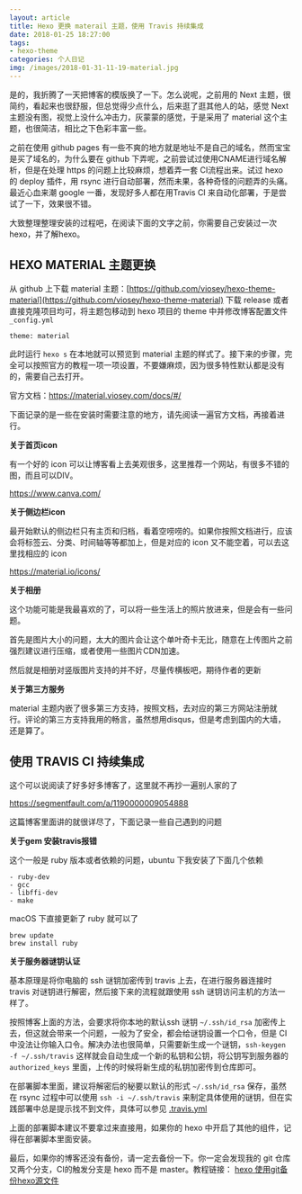 ```yaml
---
layout: article
title: Hexo 更换 materail 主题，使用 Travis 持续集成
date: 2018-01-25 18:27:00
tags: 
- hexo-theme
categories: 个人日记
img: /images/2018-01-31-11-19-material.jpg
---
```


是的，我折腾了一天把博客的模版换了一下。怎么说呢，之前用的 Next 主题，很简约，看起来也很舒服，但总觉得少点什么，后来逛了逛其他人的站，感觉 Next 主题没有图，视觉上没什么冲击力，灰蒙蒙的感觉，于是采用了 material 这个主题，也很简洁，相比之下色彩丰富一些。

之前在使用 github pages 有一些不爽的地方就是地址不是自己的域名，然而宝宝是买了域名的，为什么要在 github 下弄呢，之前尝试过使用CNAME进行域名解析，但是在处理 https 的问题上比较麻烦，想着弄一套 CI流程出来。试过 hexo 的 deploy 插件，用 rsync 进行自动部署，然而未果，各种奇怪的问题弄的头痛。最近心血来潮 google 一番，发现好多人都在用Travis CI 来自动化部署，于是尝试了一下，效果很不错。

大致整理整理安装的过程吧，在阅读下面的文字之前，你需要自己安装过一次hexo，并了解hexo。

## HEXO MATERIAL 主题更换

从 github 上下载 material 主题：[https://github.com/viosey/hexo-theme-material](https://github.com/viosey/hexo-theme-material) 下载 release 或者直接克隆项目均可，将主题包移动到 hexo 项目的 theme 中并修改博客配置文件 `_config.yml`

```
theme: material
```

此时运行  `hexo s` 在本地就可以预览到 material 主题的样式了。接下来的步骤，完全可以按照官方的教程一项一项设置，不要嫌麻烦，因为很多特性默认都是没有的，需要自己去打开。

官方文档：https://material.viosey.com/docs/#/

下面记录的是一些在安装时需要注意的地方，请先阅读一遍官方文档，再接着进行。

**关于首页icon**

有一个好的 icon 可以让博客看上去美观很多，这里推荐一个网站，有很多不错的图，而且可以DIV。

https://www.canva.com/

**关于侧边栏icon**

最开始默认的侧边栏只有主页和归档，看着空唠唠的。如果你按照文档进行，应该会将标签云、分类、时间轴等等都加上，但是对应的 icon 又不能空着，可以去这里找相应的 icon

https://material.io/icons/

**关于相册**

这个功能可能是我最喜欢的了，可以将一些生活上的照片放进来，但是会有一些问题。

首先是图片大小的问题，太大的图片会让这个单叶奇卡无比，随意在上传图片之前强烈建议进行压缩，或者使用一些图片CDN加速。

然后就是相册对竖版图片支持的并不好，尽量传横板吧，期待作者的更新

**关于第三方服务**

material 主题内嵌了很多第三方支持，按照文档，去对应的第三方网站注册就行。评论的第三方支持我用的畅言，虽然想用disqus，但是考虑到国内的大墙，还是算了。



## 使用 TRAVIS CI 持续集成

这个可以说阅读了好多好多博客了，这里就不再抄一遍别人家的了

https://segmentfault.com/a/1190000009054888

这篇博客里面讲的就很详尽了，下面记录一些自己遇到的问题

**关于gem 安装travis报错**

这个一般是 ruby 版本或者依赖的问题，ubuntu 下我安装了下面几个依赖

```
- ruby-dev
- gcc
- libffi-dev
- make
```

macOS 下直接更新了 ruby 就可以了

```
brew update
brew install ruby
```

**关于服务器谜钥认证**

基本原理是将你电脑的 ssh 谜钥加密传到 travis 上去，在进行服务器连接时 travis 对谜钥进行解密，然后接下来的流程就跟使用 ssh 谜钥访问主机的方法一样了。

按照博客上面的方法，会要求将你本地的默认ssh 谜钥  `~/.ssh/id_rsa` 加密传上去，但这就会带来一个问题，一般为了安全，都会给谜钥设置一个口令，但是 CI 中没法让你输入口令。解决办法也很简单，只需要新生成一个谜钥，`ssh-keygen -f ~/.ssh/travis` 这样就会自动生成一个新的私钥和公钥，将公钥写到服务器的 `authorized_keys` 里面，上传的时候将新生成的私钥加密传到仓库即可。

在部署脚本里面，建议将解密后的秘要以默认的形式 `~/.ssh/id_rsa` 保存，虽然在 rsync 过程中可以使用 `ssh -i ~/.ssh/travis` 来制定具体使用的谜钥，但在实践部署中总是提示找不到文件，具体可以参见 [.travis.yml](https://github.com/wanghaichi/wanghaichi.github.io/blob/hexo/.travis.yml)

上面的部署脚本建议不要拿过来直接用，如果你的 hexo 中开启了其他的组件，记得在部署脚本里面安装。

最后，如果你的博客还没有备份，请一定去备份一下。你一定会发现我的 git 仓库又两个分支，CI的触发分支是 hexo 而不是 master。教程链接： [hexo 使用git备份hexo源文件](/2017/03/17/hexo-backup/)

